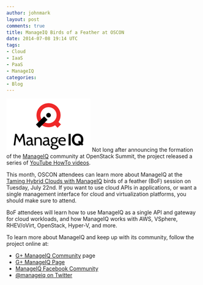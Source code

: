 ```yaml
---
author: johnmark
layout: post
comments: true
title: ManageIQ Birds of a Feather at OSCON
date: 2014-07-08 19:14 UTC
tags:
- Cloud
- IaaS
- PaaS
- ManageIQ
categories:
- Blog
---
```

![](/images/blog/manageiq-vertical.png?1404334153)
Not long after announcing the formation of the [ManageIQ](http://manageiq.org/) community at OpenStack Summit, the project released a series of [YouTube HowTo videos](/blog/2014/06/master-manageiq-with-helpful-howto-videos/). 

This month, OSCON attendees can learn more about ManageIQ at the [Taming Hybrid Clouds with ManageIQ](http://www.oscon.com/oscon2014/public/schedule/detail/37708) birds of a feather (BoF) session on Tuesday, July 22nd. If you want to use cloud APIs in applications, or want a single management interface for cloud and virtualization platforms, you should make sure to attend.

BoF attendees will learn how to use ManageIQ as a single API and gateway for cloud workloads, and how ManageIQ works with AWS, VSphere, RHEV/oVirt, OpenStack, Hyper-V, and more.

To learn more about ManageIQ and keep up with its community, follow the project online at:

 * [G+ ManageIQ Community](https://plus.google.com/u/0/communities/115645322794739557548) page
 * [G+ ManageIQ Page](https://plus.google.com/u/0/b/107788933173548514771/107788933173548514771/posts)
 * [ManageIQ Facebook Community](https://www.facebook.com/manageiq) 
 * [@manageiq on Twitter](http://twitter.com/manageiq)
